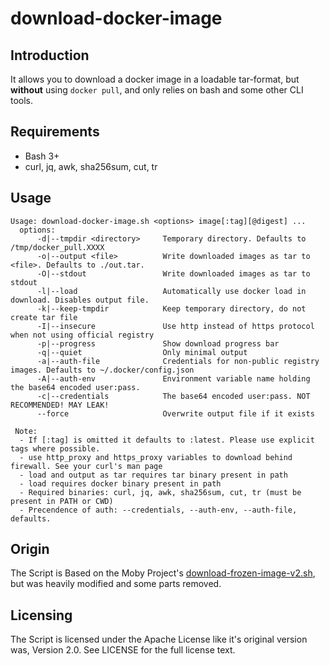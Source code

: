 # download-docker-image

## Introduction

It allows you to download a docker image in a loadable tar-format, but **without** using `docker pull`, and only relies on bash and some other CLI tools.

## Requirements

- Bash 3+
- curl, jq, awk, sha256sum, cut, tr

## Usage

```
Usage: download-docker-image.sh <options> image[:tag][@digest] ...
  options:
      -d|--tmpdir <directory>     Temporary directory. Defaults to /tmp/docker_pull.XXXX
      -o|--output <file>          Write downloaded images as tar to <file>. Defaults to ./out.tar.
      -O|--stdout                 Write downloaded images as tar to stdout
      -l|--load                   Automatically use docker load in download. Disables output file.
      -k|--keep-tmpdir            Keep temporary directory, do not create tar file
      -I|--insecure               Use http instead of https protocol when not using official registry
      -p|--progress               Show download progress bar
      -q|--quiet                  Only minimal output
      -a|--auth-file              Credentials for non-public registry images. Defaults to ~/.docker/config.json
      -A|--auth-env               Environment variable name holding the base64 encoded user:pass.
      -c|--credentials            The base64 encoded user:pass. NOT RECOMMENDED! MAY LEAK!
      --force                     Overwrite output file if it exists

 Note:
  - If [:tag] is omitted it defaults to :latest. Please use explicit tags where possible.
  - use http_proxy and https_proxy variables to download behind firewall. See your curl's man page
  - load and output as tar requires tar binary present in path
  - load requires docker binary present in path
  - Required binaries: curl, jq, awk, sha256sum, cut, tr (must be present in PATH or CWD)
  - Precendence of auth: --credentials, --auth-env, --auth-file, defaults.

```

## Origin

The Script is Based on the Moby Project's [download-frozen-image-v2.sh](https://github.com/moby/moby/blob/3cf82748dd5b31294fc2a303d98ced5a962f3f00/contrib/download-frozen-image-v2.sh), but was heavily modified and some parts removed.

## Licensing

The Script is licensed under the Apache License like it's original version was, Version 2.0. See LICENSE for the full license text.
